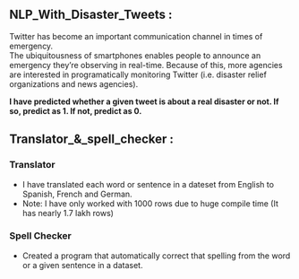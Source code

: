 ## NLP_With_Disaster_Tweets :
Twitter has become an important communication channel in times of emergency.   
The ubiquitousness of smartphones enables people to announce an emergency they’re observing in real-time. Because of this, more agencies are interested in programatically monitoring Twitter (i.e. disaster relief organizations and news agencies).  

**I have predicted whether a given tweet is about a real disaster or not. If so, predict as 1. If not, predict as 0.**

## Translator_&_spell_checker :
### Translator
* I have translated each word or sentence in a dateset  from English to Spanish, French and German.  
* Note: I have only worked with 1000 rows due to huge compile time (It has nearly 1.7 lakh rows)  
### Spell Checker
* Created a program that automatically correct that spelling from the word or a given sentence in a dataset.
